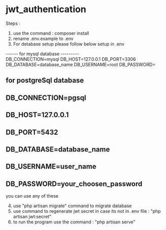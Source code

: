 # jwt_authentication

Steps : 
1. use the command : composer install
2. rename .env.example to .env 
3. For detabase setup please follow below setup in .env

------ for mysql database ---------
<br>
DB_CONNECTION=mysql
DB_HOST=127.0.0.1
DB_PORT=3306
DB_DATABASE=database_name
DB_USERNAME=root
DB_PASSWORD=

## for postgreSql database
## DB_CONNECTION=pgsql
## DB_HOST=127.0.0.1
## DB_PORT=5432
## DB_DATABASE=database_name
## DB_USERNAME=user_name
## DB_PASSWORD=your_choosen_password

you can use any of these

4. use "php artisan migrate" command to migrate database
5. use command to regenerate jwt secret in case its not in .env file : "php artisan jwt:secret"
6. to run the program use the command : "php artisan serve"